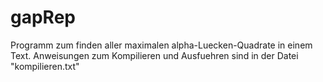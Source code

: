 # gapRep

Programm zum finden aller maximalen alpha-Luecken-Quadrate in einem Text.
Anweisungen zum Kompilieren und Ausfuehren sind in der Datei "kompilieren.txt"
